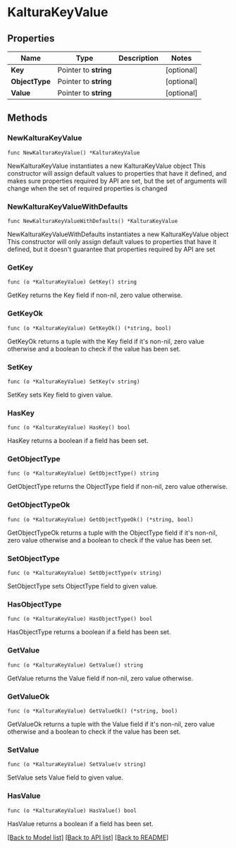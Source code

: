 # KalturaKeyValue

## Properties

Name | Type | Description | Notes
------------ | ------------- | ------------- | -------------
**Key** | Pointer to **string** |  | [optional] 
**ObjectType** | Pointer to **string** |  | [optional] 
**Value** | Pointer to **string** |  | [optional] 

## Methods

### NewKalturaKeyValue

`func NewKalturaKeyValue() *KalturaKeyValue`

NewKalturaKeyValue instantiates a new KalturaKeyValue object
This constructor will assign default values to properties that have it defined,
and makes sure properties required by API are set, but the set of arguments
will change when the set of required properties is changed

### NewKalturaKeyValueWithDefaults

`func NewKalturaKeyValueWithDefaults() *KalturaKeyValue`

NewKalturaKeyValueWithDefaults instantiates a new KalturaKeyValue object
This constructor will only assign default values to properties that have it defined,
but it doesn't guarantee that properties required by API are set

### GetKey

`func (o *KalturaKeyValue) GetKey() string`

GetKey returns the Key field if non-nil, zero value otherwise.

### GetKeyOk

`func (o *KalturaKeyValue) GetKeyOk() (*string, bool)`

GetKeyOk returns a tuple with the Key field if it's non-nil, zero value otherwise
and a boolean to check if the value has been set.

### SetKey

`func (o *KalturaKeyValue) SetKey(v string)`

SetKey sets Key field to given value.

### HasKey

`func (o *KalturaKeyValue) HasKey() bool`

HasKey returns a boolean if a field has been set.

### GetObjectType

`func (o *KalturaKeyValue) GetObjectType() string`

GetObjectType returns the ObjectType field if non-nil, zero value otherwise.

### GetObjectTypeOk

`func (o *KalturaKeyValue) GetObjectTypeOk() (*string, bool)`

GetObjectTypeOk returns a tuple with the ObjectType field if it's non-nil, zero value otherwise
and a boolean to check if the value has been set.

### SetObjectType

`func (o *KalturaKeyValue) SetObjectType(v string)`

SetObjectType sets ObjectType field to given value.

### HasObjectType

`func (o *KalturaKeyValue) HasObjectType() bool`

HasObjectType returns a boolean if a field has been set.

### GetValue

`func (o *KalturaKeyValue) GetValue() string`

GetValue returns the Value field if non-nil, zero value otherwise.

### GetValueOk

`func (o *KalturaKeyValue) GetValueOk() (*string, bool)`

GetValueOk returns a tuple with the Value field if it's non-nil, zero value otherwise
and a boolean to check if the value has been set.

### SetValue

`func (o *KalturaKeyValue) SetValue(v string)`

SetValue sets Value field to given value.

### HasValue

`func (o *KalturaKeyValue) HasValue() bool`

HasValue returns a boolean if a field has been set.


[[Back to Model list]](../README.md#documentation-for-models) [[Back to API list]](../README.md#documentation-for-api-endpoints) [[Back to README]](../README.md)


